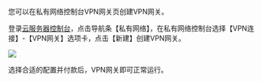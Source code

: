 您可以在私有网络控制台VPN网关页创建VPN网关。

登录[云服务器控制台](https://console.cloud.tencent.com/)，点击导航条【私有网络】，在私有网络控制台选择【VPN连接】-【VPN网关】选项卡，点击【新建】创建VPN网关。

 ![](https://mccdn.qcloud.com/img567fa20d1fadf.png)
 
选择合适的配置并付款后，VPN网关即可正常运行。